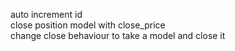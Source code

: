 auto increment id  
close position model with close_price  
change close behaviour to take a model and close it  


